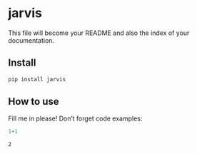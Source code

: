 # jarvis

<!-- WARNING: THIS FILE WAS AUTOGENERATED! DO NOT EDIT! -->

This file will become your README and also the index of your
documentation.

## Install

``` sh
pip install jarvis
```

## How to use

Fill me in please! Don’t forget code examples:

``` python
1+1
```

    2
